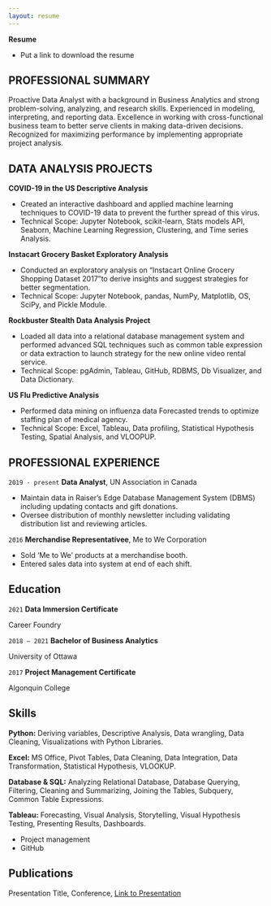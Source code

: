 ```yaml
---
layout: resume
---
```


__Resume__

- Put a link to download the resume


## PROFESSIONAL SUMMARY

Proactive Data Analyst with a background in Business Analytics and strong problem-solving, analyzing, and research skills. Experienced in modeling, interpreting, and reporting data. Excellence in working with cross-functional business team to better serve clients in making data-driven decisions. Recognized for maximizing performance by implementing appropriate project analysis.

## DATA ANALYSIS PROJECTS

__COVID-19 in the US Descriptive Analysis__
- Created an interactive dashboard and applied machine learning techniques to COVID-19 data to prevent the further spread of this virus. 
- Technical Scope: Jupyter Notebook, scikit-learn, Stats models API, Seaborn, Machine Learning Regression, Clustering, and Time series Analysis.

__Instacart Grocery Basket Exploratory Analysis__
- Conducted an exploratory analysis on “Instacart Online Grocery Shopping Dataset 2017”to derive insights and suggest strategies for better segmentation. 
- Technical Scope: Jupyter Notebook, pandas, NumPy, Matplotlib, OS, SciPy, and Pickle Module.

__Rockbuster Stealth Data Analysis Project__
- Loaded all data into a relational database management system and performed advanced SQL techniques such as common table expression or data extraction to launch strategy for the new online video rental service.
- Technical Scope:  pgAdmin, Tableau, GitHub, RDBMS, Db Visualizer, and Data Dictionary.

__US Flu Predictive Analysis__
- Performed data mining on influenza data Forecasted trends to optimize staffing plan of medical agency. 
- Technical Scope: Excel, Tableau, Data profiling, Statistical Hypothesis Testing, Spatial Analysis, and VLOOPUP.

## PROFESSIONAL EXPERIENCE

`2019 - present`
__Data Analyst__, UN Association in Canada 

- Maintain data in Raiser’s Edge Database Management System (DBMS) including updating contacts and gift donations.
- Oversee distribution of monthly newsletter including validating distribution list and reviewing articles. 


`2016`
__Merchandise Representativee__, Me to We Corporation

- Sold ‘Me to We’ products at a merchandise booth.
- Entered sales data into system at end of each shift.


## Education

`2021`
__Data Immersion Certificate__

Career Foundry

`2018 – 2021`
__Bachelor of Business Analytics__

University of Ottawa

`2017`
__Project Management Certificate__

Algonquin College



## Skills

__Python:__ Deriving variables, Descriptive Analysis, Data wrangling, Data Cleaning, Visualizations with Python Libraries. 

__Excel:__ MS Office, Pivot Tables, Data Cleaning, Data Integration, Data Transformation, Statistical Hypothesis, VLOOKUP. 

__Database & SQL:__ Analyzing Relational Database, Database Querying, Filtering, Cleaning and Summarizing, Joining the Tables, Subquery, Common Table Expressions.

__Tableau:__ Forecasting, Visual Analysis, Storytelling, Visual Hypothesis Testing, Presenting Results, Dashboards.

- Project management 
- GitHub







## Publications

<!-- A list is also available [online](https://scholar.google.co.uk/citations?user=LTOTl0YAAAAJ) -->

Presentation Title, Conference, <a href="https://MyWebsite.tld/presentation1">Link to Presentation</a>




<!-- ### Footer

Last updated: May 2013 -->


